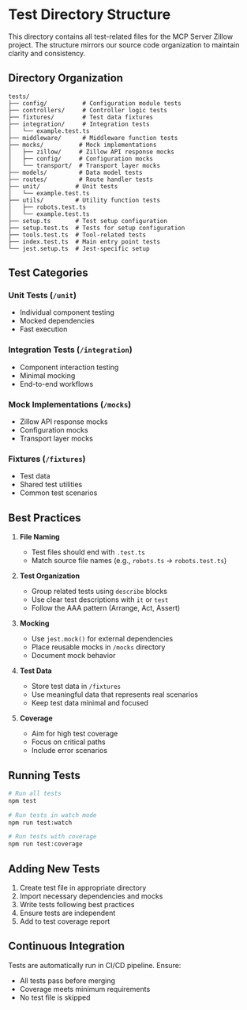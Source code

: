 # Test Directory Structure

This directory contains all test-related files for the MCP Server Zillow project. The structure mirrors our source code organization to maintain clarity and consistency.

## Directory Organization

```
tests/
├── config/          # Configuration module tests
├── controllers/     # Controller logic tests
├── fixtures/        # Test data fixtures
├── integration/     # Integration tests
│   └── example.test.ts
├── middleware/      # Middleware function tests
├── mocks/          # Mock implementations
│   ├── zillow/     # Zillow API response mocks
│   ├── config/     # Configuration mocks
│   └── transport/  # Transport layer mocks
├── models/         # Data model tests
├── routes/         # Route handler tests
├── unit/          # Unit tests
│   └── example.test.ts
├── utils/         # Utility function tests
│   ├── robots.test.ts
│   └── example.test.ts
├── setup.ts       # Test setup configuration
├── setup.test.ts  # Tests for setup configuration
├── tools.test.ts  # Tool-related tests
├── index.test.ts  # Main entry point tests
└── jest.setup.ts  # Jest-specific setup
```

## Test Categories

### Unit Tests (`/unit`)
- Individual component testing
- Mocked dependencies
- Fast execution

### Integration Tests (`/integration`)
- Component interaction testing
- Minimal mocking
- End-to-end workflows

### Mock Implementations (`/mocks`)
- Zillow API response mocks
- Configuration mocks
- Transport layer mocks

### Fixtures (`/fixtures`)
- Test data
- Shared test utilities
- Common test scenarios

## Best Practices

1. **File Naming**
   - Test files should end with `.test.ts`
   - Match source file names (e.g., `robots.ts` → `robots.test.ts`)

2. **Test Organization**
   - Group related tests using `describe` blocks
   - Use clear test descriptions with `it` or `test`
   - Follow the AAA pattern (Arrange, Act, Assert)

3. **Mocking**
   - Use `jest.mock()` for external dependencies
   - Place reusable mocks in `/mocks` directory
   - Document mock behavior

4. **Test Data**
   - Store test data in `/fixtures`
   - Use meaningful data that represents real scenarios
   - Keep test data minimal and focused

5. **Coverage**
   - Aim for high test coverage
   - Focus on critical paths
   - Include error scenarios

## Running Tests

```bash
# Run all tests
npm test

# Run tests in watch mode
npm run test:watch

# Run tests with coverage
npm run test:coverage
```

## Adding New Tests

1. Create test file in appropriate directory
2. Import necessary dependencies and mocks
3. Write tests following best practices
4. Ensure tests are independent
5. Add to test coverage report

## Continuous Integration

Tests are automatically run in CI/CD pipeline. Ensure:
- All tests pass before merging
- Coverage meets minimum requirements
- No test file is skipped 
